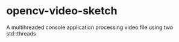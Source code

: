# opencv-video-sketch
A multihreaded console application processing video file using two std::threads
